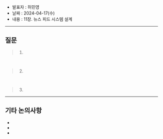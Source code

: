 - 발표자 : 허민영
- 날짜 : 2024-04-17(수)
- 내용 : 11장. 뉴스 피드 시스템 설계

---
## 질문
> 1.

<br>

> 2.

<br>

> 3.

---
## 기타 논의사항

-
-
-